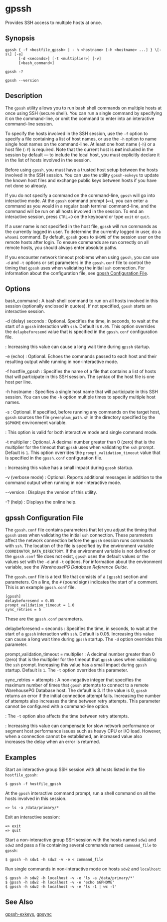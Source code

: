 # gpssh 

Provides SSH access to multiple hosts at once.

## <a id="section2"></a>Synopsis 

```
gpssh { -f <hostfile_gpssh> | - h <hostname> [-h <hostname> ...] } \[-s\] [-e]
      [-d <seconds>] [-t <multiplier>] [-v]
      [<bash_command>]

gpssh -? 

gpssh --version
```

## <a id="section3"></a>Description 

The `gpssh` utility allows you to run bash shell commands on multiple hosts at once using SSH \(secure shell\). You can run a single command by specifying it on the command-line, or omit the command to enter into an interactive command-line session.

To specify the hosts involved in the SSH session, use the `-f` option to specify a file containing a list of host names, or use the `-h` option to name single host names on the command-line. At least one host name \(`-h`\) or a host file \(`-f`\) is required. Note that the current host is ***not*** included in the session by default — to include the local host, you must explicitly declare it in the list of hosts involved in the session.



Before using `gpssh`, you must have a trusted host setup between the hosts involved in the SSH session. You can use the utility `gpssh-exkeys` to update the known host files and exchange public keys between hosts if you have not done so already.

If you do not specify a command on the command-line, `gpssh` will go into interactive mode. At the `gpssh` command prompt \(`=>`\), you can enter a command as you would in a regular bash terminal command-line, and the command will be run on all hosts involved in the session. To end an interactive session, press `CTRL`+`D` on the keyboard or type `exit` or `quit`.

If a user name is not specified in the host file, `gpssh` will run commands as the currently logged in user. To determine the currently logged in user, do a `whoami` command. By default, `gpssh` goes to `$HOME` of the session user on the remote hosts after login. To ensure commands are run correctly on all remote hosts, you should always enter absolute paths.

If you encounter network timeout problems when using `gpssh`, you can use `-d` and `-t` options or set parameters in the `gpssh.conf` file to control the timing that `gpssh` uses when validating the initial `ssh` connection. For information about the configuration file, see [gpssh Configuration File](#section6).

## <a id="section4"></a>Options 

bash\_command
:   A bash shell command to run on all hosts involved in this session \(optionally enclosed in quotes\). If not specified, `gpssh` starts an interactive session.

-d \(delay\) seconds
:   Optional. Specifies the time, in seconds, to wait at the start of a `gpssh` interaction with `ssh`. Default is `0.05`. This option overrides the `delaybeforesend` value that is specified in the `gpssh.conf` configuration file.

:   Increasing this value can cause a long wait time during `gpssh` startup.

-e \(echo\)
:   Optional. Echoes the commands passed to each host and their resulting output while running in non-interactive mode.

-f hostfile\_gpssh
:   Specifies the name of a file that contains a list of hosts that will participate in this SSH session. The syntax of the host file is one host per line.

-h hostname
:   Specifies a single host name that will participate in this SSH session. You can use the `-h` option multiple times to specify multiple host names.

-s
:   Optional. If specified, before running any commands on the target host, `gpssh` sources the file `greenplum_path.sh` in the directory specified by the `$GPHOME` environment variable.

:   This option is valid for both interactive mode and single command mode.

-t multiplier
:   Optional. A decimal number greater than 0 \(zero\) that is the multiplier for the timeout that `gpssh` uses when validating the `ssh` prompt. Default is `1`. This option overrides the `prompt_validation_timeout` value that is specified in the `gpssh.conf` configuration file.

:   Increasing this value has a small impact during `gpssh` startup.

-v \(verbose mode\)
:   Optional. Reports additional messages in addition to the command output when running in non-interactive mode.

--version
:   Displays the version of this utility.

-? \(help\)
:   Displays the online help.

## <a id="section6"></a>gpssh Configuration File 

The `gpssh.conf` file contains parameters that let you adjust the timing that `gpssh` uses when validating the initial `ssh` connection. These parameters affect the network connection before the `gpssh` session runs commands with `ssh`. The location of the file is specified by the environment variable `COORDINATOR_DATA_DIRECTORY`. If the environment variable is not defined or the `gpssh.conf` file does not exist, `gpssh` uses the default values or the values set with the `-d` and `-t` options. For information about the environment variable, see the *WarehousePG Database Reference Guide*.

The `gpssh.conf` file is a text file that consists of a `[gpssh]` section and parameters. On a line, the `#` \(pound sign\) indicates the start of a comment. This is an example `gpssh.conf` file.

```
[gpssh]
delaybeforesend = 0.05
prompt_validation_timeout = 1.0
sync_retries = 5
```

These are the `gpssh.conf` parameters.

delaybeforesend = seconds
:   Specifies the time, in seconds, to wait at the start of a `gpssh` interaction with `ssh`. Default is 0.05. Increasing this value can cause a long wait time during `gpssh` startup. The `-d` option overrides this parameter.

prompt\_validation\_timeout = multiplier
:   A decimal number greater than 0 \(zero\) that is the multiplier for the timeout that `gpssh` uses when validating the `ssh` prompt. Increasing this value has a small impact during `gpssh` startup. Default is `1`. The `-t` option overrides this parameter.

sync\_retries = attempts
:   A non-negative integer that specifies the maximum number of times that `gpssh` attempts to connect to a remote WarehousePG Database host. The default is 3. If the value is 0, `gpssh` returns an error if the initial connection attempt fails. Increasing the number of attempts also increases the time between retry attempts. This parameter cannot be configured with a command-line option.

:   The `-t` option also affects the time between retry attempts.

:   Increasing this value can compensate for slow network performance or segment host performance issues such as heavy CPU or I/O load. However, when a connection cannot be established, an increased value also increases the delay when an error is returned.

## <a id="section5"></a>Examples 

Start an interactive group SSH session with all hosts listed in the file `hostfile_gpssh`:

```
$ gpssh -f hostfile_gpssh
```

At the `gpssh` interactive command prompt, run a shell command on all the hosts involved in this session.

```
=> ls -a /data/primary/*
```

Exit an interactive session:

```
=> exit
=> quit
```

Start a non-interactive group SSH session with the hosts named `sdw1` and `sdw2` and pass a file containing several commands named `command_file` to `gpssh`:

```
$ gpssh -h sdw1 -h sdw2 -v -e < command_file
```

Run single commands in non-interactive mode on hosts `sdw2` and `localhost`:

```
$ gpssh -h sdw2 -h localhost -v -e 'ls -a /data/primary/*'
$ gpssh -h sdw2 -h localhost -v -e 'echo $GPHOME'
$ gpssh -h sdw2 -h localhost -v -e 'ls -1 | wc -l'
```

## <a id="seealso"></a>See Also 

[gpssh-exkeys](gpssh-exkeys.html), [gpsync](gpsync.html)

